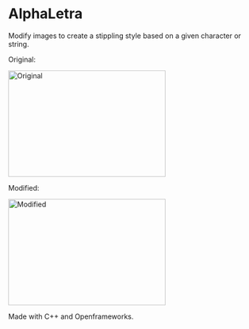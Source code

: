 AlphaLetra
===============

Modify images to create a stippling style based on a given character or string.



Original:

<img src="https://raw2.github.com/Satimidus/AlphaLetra/master/bin/data/mod.jpg" alt="Original" width="317" height="215" />

Modified:

<img src="https://raw2.github.com/Satimidus/AlphaLetra/master/bin/data/fixed1.png" alt="Modified" width="317" height="215" />


Made with C++ and Openframeworks.
